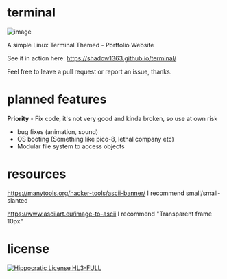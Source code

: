 # terminal
![image](https://github.com/Shadow1363/terminal/assets/112425274/788f89f0-6fe8-4060-b0d5-216a8a27a077)

A simple Linux Terminal Themed - Portfolio Website

See it in action here: https://shadow1363.github.io/terminal/

Feel free to leave a pull request or report an issue, thanks.

# planned features
**Priority** - Fix code, it's not very good and kinda broken, so use at own risk
- bug fixes (animation, sound)
- OS booting (Something like pico-8, lethal company etc)
- Modular file system to access objects

# resources
https://manytools.org/hacker-tools/ascii-banner/
I recommend small/small-slanted

https://www.asciiart.eu/image-to-ascii
I recommend "Transparent frame 10px"
# license
[![Hippocratic License HL3-FULL](https://img.shields.io/static/v1?label=Hippocratic%20License&message=HL3-FULL&labelColor=5e2751&color=bc8c3d)](https://firstdonoharm.dev/version/3/0/full.html)
